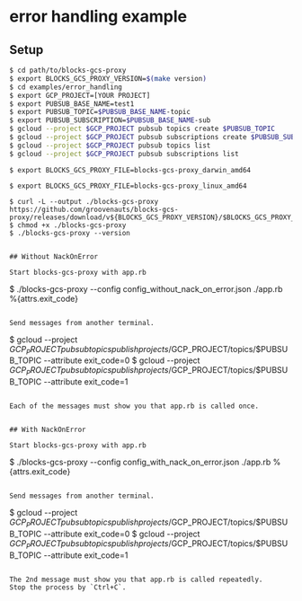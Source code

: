 # error handling example

## Setup

```bash
$ cd path/to/blocks-gcs-proxy
$ export BLOCKS_GCS_PROXY_VERSION=$(make version)
$ cd examples/error_handling
$ export GCP_PROJECT=[YOUR PROJECT]
$ export PUBSUB_BASE_NAME=test1
$ export PUBSUB_TOPIC=$PUBSUB_BASE_NAME-topic
$ export PUBSUB_SUBSCRIPTION=$PUBSUB_BASE_NAME-sub
$ gcloud --project $GCP_PROJECT pubsub topics create $PUBSUB_TOPIC
$ gcloud --project $GCP_PROJECT pubsub subscriptions create $PUBSUB_SUBSCRIPTION --topic=$PUBSUB_TOPIC
$ gcloud --project $GCP_PROJECT pubsub topics list
$ gcloud --project $GCP_PROJECT pubsub subscriptions list
```

```
$ export BLOCKS_GCS_PROXY_FILE=blocks-gcs-proxy_darwin_amd64
```

```
$ export BLOCKS_GCS_PROXY_FILE=blocks-gcs-proxy_linux_amd64
```

```
$ curl -L --output ./blocks-gcs-proxy https://github.com/groovenauts/blocks-gcs-proxy/releases/download/v${BLOCKS_GCS_PROXY_VERSION}/$BLOCKS_GCS_PROXY_FILE
$ chmod +x ./blocks-gcs-proxy
$ ./blocks-gcs-proxy --version


## Without NackOnError

Start blocks-gcs-proxy with app.rb

```
$ ./blocks-gcs-proxy --config config_without_nack_on_error.json ./app.rb %{attrs.exit_code}
```

Send messages from another terminal.

```
$ gcloud --project $GCP_PROJECT pubsub topics publish projects/$GCP_PROJECT/topics/$PUBSUB_TOPIC --attribute exit_code=0
$ gcloud --project $GCP_PROJECT pubsub topics publish projects/$GCP_PROJECT/topics/$PUBSUB_TOPIC --attribute exit_code=1
```

Each of the messages must show you that app.rb is called once.


## With NackOnError

Start blocks-gcs-proxy with app.rb

```
$ ./blocks-gcs-proxy --config config_with_nack_on_error.json ./app.rb %{attrs.exit_code}
```

Send messages from another terminal.

```
$ gcloud --project $GCP_PROJECT pubsub topics publish projects/$GCP_PROJECT/topics/$PUBSUB_TOPIC --attribute exit_code=0
$ gcloud --project $GCP_PROJECT pubsub topics publish projects/$GCP_PROJECT/topics/$PUBSUB_TOPIC --attribute exit_code=1
```

The 2nd message must show you that app.rb is called repeatedly.
Stop the process by `Ctrl+C`.
